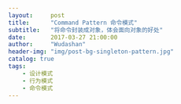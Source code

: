 ```yaml
---
layout:     post
title:      "Command Pattern 命令模式"
subtitle:   "将命令封装成对象，体会面向对象的好处"
date:       2017-03-27 21:00:00
author:     "Wudashan"
header-img: "img/post-bg-singleton-pattern.jpg"
catalog: true
tags:
    - 设计模式
    - 行为模式
    - 命令模式
---
```


